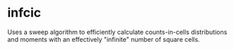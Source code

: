 # infcic
Uses a sweep algorithm to efficiently calculate counts-in-cells distributions and moments with an effectively "infinite" number of square cells.
